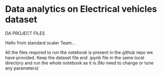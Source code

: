 # Data analytics on Electrical vehicles dataset
DA PROJECT FILES


Hello from standard scaler Team...

All the files required to run the notebook is present in the github repo we have provided.
Keep the dataset file and .ipynb file  in the same local directory and run the whole notebook as it is.(No need to change or tune any parameters)
